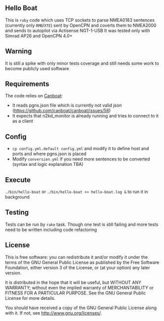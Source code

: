 ## Hello Boat

This is `ruby` code which uses TCP sockets to parse NMEA0183 sentences (currently only `RMB`/`XTE`) sent by OpenCPN and coverts them to NMEA2000 and sends to autopilot via Actisense NGT-1-USB
It was tested only with Simrad AP26 and OpenCPN 4.0+

## Warning
It is still a spike with only minor tests coverage and still needs some work to become publicly used software

## Requirements
The code relies on [Canboat](https://github.com/canboat/canboat):

* It reads pgns.json file which is currently not valid json (https://github.com/canboat/canboat/issues/56)
* It expects that n2kd_monitor is already running and tries to connect to it as a client

## Config
* `cp config.yml.default config.yml` and modify it to define host and ports and where pgns.json is placed
* Modify `conversion.yml` if you need more sentences to be converted (syntax and logic explanation TBA)

## Execute
`./bin/hello-boat` or `./bin/hello-boat >> hello-boat.log &` to run it in background

## Testing
Tests can be run by `rake` task. Though one test is still failing and more tests need to be written including code refactoring

## License
This is free software: you can redistribute it and/or modify it under the terms of the GNU General Public License as published by the Free Software Foundation, either version 3 of the License, or (at your option) any later version.

It is distributed in the hope that it will be useful, but WITHOUT ANY WARRANTY; without even the implied warranty of MERCHANTABILITY or FITNESS FOR A PARTICULAR PURPOSE.  See the GNU General Public License for more details.

You should have received a copy of the GNU General Public License along with it.  If not, see <http://www.gnu.org/licenses/>.


